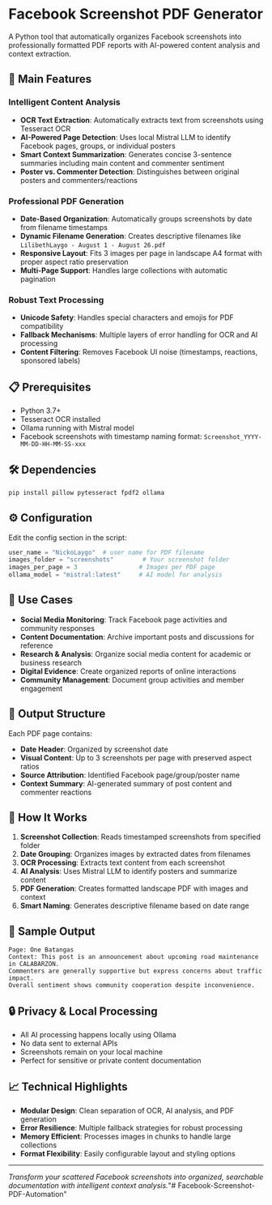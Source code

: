 # Facebook Screenshot PDF Generator

A Python tool that automatically organizes Facebook screenshots into professionally formatted PDF reports with AI-powered content analysis and context extraction.

## 🚀 Main Features

### **Intelligent Content Analysis**
- **OCR Text Extraction**: Automatically extracts text from screenshots using Tesseract OCR
- **AI-Powered Page Detection**: Uses local Mistral LLM to identify Facebook pages, groups, or individual posters
- **Smart Context Summarization**: Generates concise 3-sentence summaries including main content and commenter sentiment
- **Poster vs. Commenter Detection**: Distinguishes between original posters and commenters/reactions

### **Professional PDF Generation**
- **Date-Based Organization**: Automatically groups screenshots by date from filename timestamps
- **Dynamic Filename Generation**: Creates descriptive filenames like `LilibethLaygo - August 1 - August 26.pdf`
- **Responsive Layout**: Fits 3 images per page in landscape A4 format with proper aspect ratio preservation
- **Multi-Page Support**: Handles large collections with automatic pagination

### **Robust Text Processing**
- **Unicode Safety**: Handles special characters and emojis for PDF compatibility
- **Fallback Mechanisms**: Multiple layers of error handling for OCR and AI processing
- **Content Filtering**: Removes Facebook UI noise (timestamps, reactions, sponsored labels)

## 📋 Prerequisites

- Python 3.7+
- Tesseract OCR installed
- Ollama running with Mistral model
- Facebook screenshots with timestamp naming format: `Screenshot_YYYY-MM-DD-HH-MM-SS-xxx`

## 🛠️ Dependencies

```bash
pip install pillow pytesseract fpdf2 ollama
```

## ⚙️ Configuration

Edit the config section in the script:

```python
user_name = "NickoLaygo"  # user name for PDF filename
images_folder = "screenshots"        # Your screenshot folder
images_per_page = 3                 # Images per PDF page
ollama_model = "mistral:latest"     # AI model for analysis
```

## 🎯 Use Cases

- **Social Media Monitoring**: Track Facebook page activities and community responses
- **Content Documentation**: Archive important posts and discussions for reference
- **Research & Analysis**: Organize social media content for academic or business research
- **Digital Evidence**: Create organized reports of online interactions
- **Community Management**: Document group activities and member engagement

## 📁 Output Structure

Each PDF page contains:
- **Date Header**: Organized by screenshot date
- **Visual Content**: Up to 3 screenshots per page with preserved aspect ratios
- **Source Attribution**: Identified Facebook page/group/poster name
- **Context Summary**: AI-generated summary of post content and commenter reactions

## 🔧 How It Works

1. **Screenshot Collection**: Reads timestamped screenshots from specified folder
2. **Date Grouping**: Organizes images by extracted dates from filenames
3. **OCR Processing**: Extracts text content from each screenshot
4. **AI Analysis**: Uses Mistral LLM to identify posters and summarize content
5. **PDF Generation**: Creates formatted landscape PDF with images and context
6. **Smart Naming**: Generates descriptive filename based on date range

## 🎨 Sample Output

```
Page: One Batangas
Context: This post is an announcement about upcoming road maintenance in CALABARZON. 
Commenters are generally supportive but express concerns about traffic impact. 
Overall sentiment shows community cooperation despite inconvenience.
```

## 🔒 Privacy & Local Processing

- All AI processing happens locally using Ollama
- No data sent to external APIs
- Screenshots remain on your local machine
- Perfect for sensitive or private content documentation

## 📈 Technical Highlights

- **Modular Design**: Clean separation of OCR, AI analysis, and PDF generation
- **Error Resilience**: Multiple fallback strategies for robust processing
- **Memory Efficient**: Processes images in chunks to handle large collections
- **Format Flexibility**: Easily configurable layout and styling options

---

*Transform your scattered Facebook screenshots into organized, searchable documentation with intelligent context analysis.*"# Facebook-Screenshot-PDF-Automation" 
